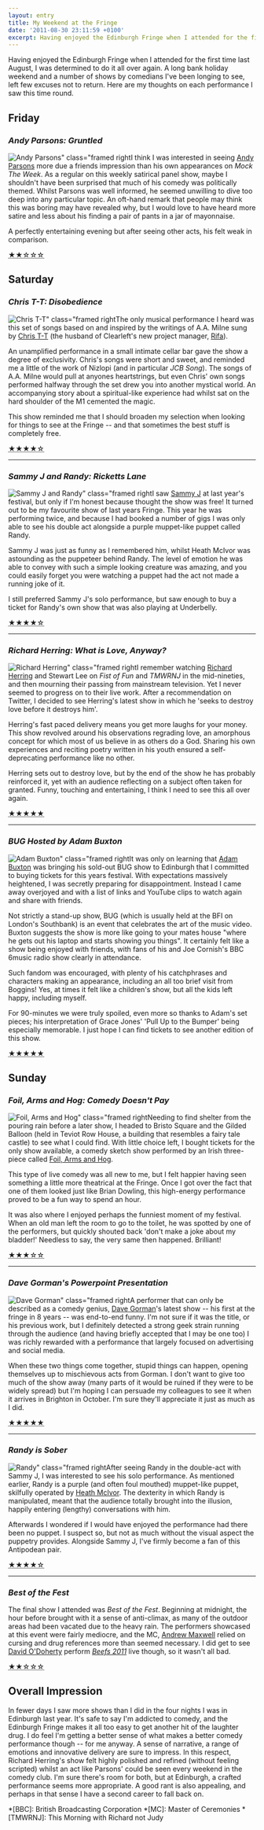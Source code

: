 ```yaml
---
layout: entry
title: My Weekend at the Fringe
date: '2011-08-30 23:11:59 +0100'
excerpt: Having enjoyed the Edinburgh Fringe when I attended for the first time last August, I was determined to do it all over again. A long bank holiday weekend and a number of shows by comedians I've been longing to see, left few excuses not to return. Here are my thoughts on each performance I saw this time round.
---
```

Having enjoyed the Edinburgh Fringe when I attended for the first time last August, I was determined to do it all over again. A long bank holiday weekend and a number of shows by comedians I've been longing to see, left few excuses not to return. Here are my thoughts on each performance I saw this time round.

## Friday

### <cite>Andy Parsons: Gruntled</cite>
![Andy Parsons" class="framed right](/assets/images/2011/08/andyparsons.jpg)I think I was interested in seeing [Andy Parsons][1] more due a friends impression than his own appearances on <cite>Mock The Week</cite>. As a regular on this weekly satirical panel show, maybe I shouldn't have been surprised that much of his comedy was politically themed. Whilst Parsons was well informed, he seemed unwilling to dive too deep into any particular topic. An oft-hand remark that people may think this was boring may have revealed why, but I would love to have heard more satire and less about his finding a pair of pants in a jar of mayonnaise.

A perfectly entertaining evening but after seeing other acts, his felt weak in comparison.

<abbr title="2 stars out of 5" class="rating">★★☆☆☆</abbr>

## Saturday

### <cite>Chris T-T: Disobedience</cite>

![Chris T-T" class="framed right](/assets/images/2011/08/christt.jpg)The only musical performance I heard was this set of songs based on and inspired by the writings of A.A. Milne sung by [Chris T-T][2] (the husband of Clearleft's new project manager, [Rifa][3]).

An unamplified performance in a small intimate cellar bar gave the show a degree of exclusivity. Chris's songs were short and sweet, and reminded me a little of the work of Nizlopi (and in particular <cite>JCB Song</cite>). The songs of A.A. Milne would pull at anyones heartstrings, but even Chris' own songs performed halfway through the set drew you into another mystical world. An accompanying story about a spiritual-like experience had whilst sat on the hard shoulder of the M1 cemented the magic.

This show reminded me that I should broaden my selection when looking for things to see at the Fringe -- and that sometimes the best stuff is completely free.

<abbr title="4 stars out of 5" class="rating">★★★★☆</abbr>

* * *

### <cite>Sammy J and Randy: Ricketts Lane</cite>
![Sammy J and Randy" class="framed right](/assets/images/2011/08/sammyjandrandy.jpg)I saw [Sammy J][4] at last year's festival, but only if I'm honest because thought the show was free! It turned out to be my favourite show of last years Fringe. This year he was performing twice, and because I had booked a number of gigs I was only able to see his double act alongside a purple muppet-like puppet called Randy.

Sammy J was just as funny as I remembered him, whilst Heath McIvor was astounding as the puppeteer behind Randy. The level of emotion he was able to convey with such a simple looking creature was amazing, and you could easily forget you were watching a puppet had the act not made a running joke of it.

I still preferred Sammy J's solo performance, but saw enough to buy a ticket for Randy's own show that was also playing at Underbelly.

<abbr title="4 stars out of 5" class="rating">★★★★☆</abbr>

* * *

### <cite>Richard Herring: What is Love, Anyway?</cite>
![Richard Herring" class="framed right](/assets/images/2011/08/richardherring.jpg)I remember watching [Richard Herring][5] and Stewart Lee on <cite>Fist of Fun</cite> and <cite>TMWRNJ</cite> in the mid-nineties, and then mourning their passing from mainstream television. Yet I never seemed to progress on to their live work. After a recommendation on Twitter, I decided to see Herring's latest show in which he 'seeks to destroy love before it destroys him'.

Herring's fast paced delivery means you get more laughs for your money. This show revolved around his observations regrading love, an amorphous concept for which most of us believe in as others do a God. Sharing his own experiences and reciting poetry written in his youth ensured a self-deprecating performance like no other.

Herring sets out to destroy love, but by the end of the show he has probably reinforced it, yet with an audience reflecting on a subject often taken for granted. Funny, touching and entertaining, I think I need to see this all over again.

<abbr title="5 stars out of 5" class="rating">★★★★★</abbr>

* * *

### <cite>BUG Hosted by Adam Buxton</cite>
![Adam Buxton" class="framed right](/assets/images/2011/08/adambuxton.jpg)It was only on learning that [Adam Buxton][6] was bringing his sold-out BUG show to Edinburgh that I committed to buying tickets for this years festival. With expectations massively heightened, I was secretly preparing for disappointment. Instead I came away overjoyed and with a list of links and YouTube clips to watch again and share with friends.

Not strictly a stand-up show, BUG (which is usually held at the BFI on London's Southbank) is an event that celebrates the art of the music video. Buxton suggests the show is more like going to your mates house "where he gets out his laptop and starts showing you things". It certainly felt like a show being enjoyed with friends, with fans of his and Joe Cornish's BBC 6music radio show clearly in attendance.

Such fandom was encouraged, with plenty of his catchphrases and characters making an appearance, including an all too brief visit from Boggins! Yes, at times it felt like a children's show, but all the kids left happy, including myself.

For 90-minutes we were truly spoiled, even more so thanks to Adam's set pieces; his interpretation of Grace Jones' 'Pull Up to the Bumper' being especially memorable. I just hope I can find tickets to see another edition of this show.

<abbr title="5 stars out of 5" class="rating">★★★★★</abbr>

## Sunday

### <cite>Foil, Arms and Hog: Comedy Doesn't Pay</cite>
![Foil, Arms and Hog" class="framed right](/assets/images/2011/08/foilarmsandhog.jpg)Needing to find shelter from the pouring rain before a later show, I headed to Bristo Square and the Gilded Balloon (held in Teviot Row House, a building that resembles a fairy tale castle) to see what I could find. With little choice left, I bought tickets for the only show available, a comedy sketch show performed by an Irish three-piece called [Foil, Arms and Hog][7].

This type of live comedy was all new to me, but I felt happier having seen something a little more theatrical at the Fringe. Once I got over the fact that one of them looked just like Brian Dowling, this high-energy performance proved to be a fun way to spend an hour.

It was also where I enjoyed perhaps the funniest moment of my festival. When an old man left the room to go to the toilet, he was spotted by one of the performers, but quickly shouted back 'don't make a joke about my bladder!' Needless to say, the very same then happened. Brilliant!

<abbr title="3 stars out of 5" class="rating">★★★☆☆</abbr>

* * *

### <cite>Dave Gorman's Powerpoint Presentation</cite>
![Dave Gorman" class="framed right](/assets/images/2011/08/davegorman.jpg)A performer that can only be described as a comedy genius, [Dave Gorman][8]'s latest show -- his first at the fringe in 8 years -- was end-to-end funny. I'm not sure if it was the title, or his previous work, but I definitely detected a strong geek strain running through the audience (and having briefly accepted that I may be one too) I was richly rewarded with a performance that largely focused on advertising and social media.

When these two things come together, stupid things can happen, opening themselves up to mischievous acts from Gorman. I don't want to give too much of the show away (many parts of it would be ruined if they were to be widely spread) but I'm hoping I can persuade my colleagues to see it when it arrives in Brighton in October. I'm sure they'll appreciate it just as much as I did.

<abbr title="5 stars out of 5" class="rating">★★★★★</abbr>

* * *

### <cite>Randy is Sober</cite>
![Randy" class="framed right](/assets/images/2011/08/randy.jpg)After seeing Randy in the double-act with Sammy J, I was interested to see his solo performance. As mentioned earlier, Randy is a purple (and often foul mouthed) muppet-like puppet, skilfully operated by [Heath McIvor][9]. The dexterity in which Randy is manipulated, meant that the audience totally brought into the illusion, happily entering (lengthy) conversations with him.

Afterwards I wondered if I would have enjoyed the performance had there been no puppet. I suspect so, but not as much without the visual aspect the puppetry provides. Alongside Sammy J, I've firmly become a fan of this Antipodean pair.

<abbr title="4 stars out of 5" class="rating">★★★★☆</abbr>

* * *

### <cite>Best of the Fest</cite>
The final show I attended was <cite>Best of the Fest</cite>. Beginning at midnight, the hour before brought with it a sense of anti-climax, as many of the outdoor areas had been vacated due to the heavy rain. The performers showcased at this event were fairly mediocre, and the MC, [Andrew Maxwell][10] relied on cursing and drug references more than seemed necessary. I did get to see [David O'Doherty][11] perform [<cite>Beefs 2011</cite>][12] live though, so it wasn't all bad.

<abbr title="2 stars out of 5" class="rating">★★☆☆☆</abbr>

## Overall Impression

In fewer days I saw more shows than I did in the four nights I was in Edinburgh last year. It's safe to say I'm addicted to comedy, and the Edinburgh Fringe makes it all too easy to get another hit of the laughter drug. I do feel I'm getting a better sense of what makes a better comedy performance though -- for me anyway. A sense of narrative, a range of emotions and innovative delivery are sure to impress. In this respect, Richard Herring's show felt highly polished and refined (without feeling scripted) whilst an act like Parsons' could be seen every weekend in the comedy club. I'm sure there's room for both, but at Edinburgh, a crafted performance seems more appropriate. A good rant is also appealing, and perhaps in that sense I have a second career to fall back on.

[1]: http://www.andyparsons.co.uk/
[2]: http://christt.com/
[3]: http://www.rifa.co.uk/
[4]: http://sammy-j.com/
[5]: http://richardherring.com/
[6]: http://adam-buxton.co.uk/
[7]: http://foilarmsandhog.ie/
[8]: http://davegorman.com/
[9]: http://heathmcivor.com/
[10]: http://andrew-maxwell.co.uk/
[11]: http://davidodoherty.com/
[12]: https://www.youtube.com/watch?v=XX45vU4Z6Pw

*[BBC]: British Broadcasting Corporation
*[MC]: Master of Ceremonies
*[TMWRNJ]: This Morning with Richard not Judy